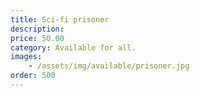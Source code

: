 ```yaml
---
title: Sci-fi prisoner
description:
price: 50.00
category: Available for all.
images: 
    - /assets/img/available/prisoner.jpg
order: 500
---
```

